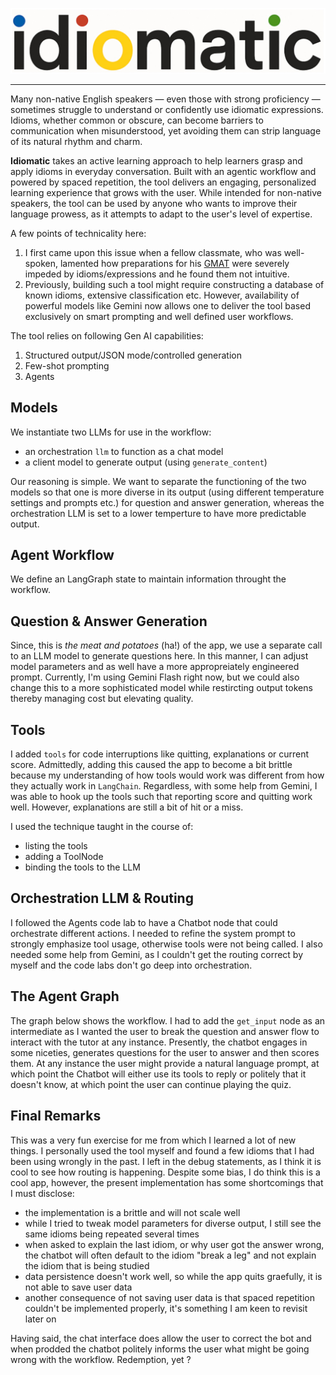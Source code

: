 ![idiomatic](idiomatic.jpeg)

---

Many non-native English speakers — even those with strong proficiency — sometimes struggle to understand or confidently use idiomatic expressions. Idioms, whether common or obscure, can become barriers to communication when misunderstood, yet avoiding them can strip language of its natural rhythm and charm.

**Idiomatic** takes an active learning approach to help learners grasp and apply idioms in everyday conversation. Built with an agentic workflow and powered by spaced repetition, the tool delivers an engaging, personalized learning experience that grows with the user. While intended for non-native speakers, the tool can be used by anyone who wants to improve their language prowess, as it attempts to adapt to the user's level of expertise.

A few points of technicality here:
 1. I first came upon this issue when a fellow classmate, who was well-spoken, lamented how preparations for his [GMAT](https://www.mba.com/exams/gmat-exam) were severely impeded by idioms/expressions and he found them not intuitive.
 2. Previously, building such a tool might require constructing a database of known idioms, extensive classification etc. However, availability of powerful models like Gemini now allows one to deliver the tool based exclusively on smart prompting and well defined user workflows.

The tool relies on following Gen AI capabilities:
 1. Structured output/JSON mode/controlled generation
 2. Few-shot prompting
 3. Agents

## Models

 We instantiate two LLMs for use in the workflow:
 - an orchestration `llm` to function as a chat model
 - a client model to generate output (using `generate_content`)

Our reasoning is simple. We want to separate the functioning of the two models so that one is more diverse in its output (using different temperature settings and prompts etc.) for question and answer generation, whereas the orchestration LLM is set to a lower temperture to have more predictable output.

## Agent Workflow

We define an LangGraph state to maintain information throught the workflow. 

## Question & Answer Generation

Since, this is *the meat and potatoes* (ha!) of the app, we use a separate call to an LLM model to generate questions here. In this manner, I can adjust model parameters and as well have a more appropreiately engineered prompt. Currently, I'm using Gemini Flash right now, but we could also change this to a more sophisticated model while restircting output tokens thereby managing cost but elevating quality. 

## Tools 

I added `tools` for code interruptions like quitting, explanations or current score. Admittedly, adding this caused the app to become a bit brittle because my understanding of how tools would work was different from how they actually work in `LangChain`. Regardless, with some help from Gemini, I was able to hook up the tools such that reporting score and quitting work well. However, explanations are still a bit of hit or a miss.

I used the technique taught in the course of:
- listing the tools
- adding a ToolNode
- binding the tools to the LLM

## Orchestration LLM & Routing

I followed the Agents code lab to have a Chatbot node that could orchestrate different actions. I needed to refine the system prompt to strongly emphasize tool usage, otherwise tools were not being called. I also needed some help from Gemini, as I couldn't get the routing correct by myself and the code labs don't go deep into orchestration. 

## The Agent Graph

The graph below shows the workflow. I had to add the `get_input` node as an intermediate as I wanted the user to break the question and answer flow to interact with the tutor at any instance. Presently, the chatbot engages in some niceties, generates questions for the user to answer and then scores them. At any instance the user might provide a natural language prompt, at which point the Chatbot will either use its tools to reply or politely that it doesn't know, at which point the user can continue playing the quiz.

## Final Remarks

This was a very fun exercise for me from which I learned a lot of new things. I personally used the tool myself and found a few idioms that I had been using wrongly in the past. I left in the debug statements, as I think it is cool to see how routing is happening. Despite some bias, I do think this is a cool app, however, the present implementation has some shortcomings that I must disclose:
* the implementation is a brittle and will not scale well
* while I tried to tweak model parameters for diverse output, I still see the same idioms being repeated several times
* when asked to explain the last idiom, or why user got the answer wrong, the chatbot will often default to the idiom "break a leg" and not explain the idiom that is being studied
* data persistence doesn't work well, so while the app quits graefully, it is not able to save user data
* another consequence of not saving user data is that spaced repetition couldn't be implemented properly, it's something I am keen to revisit later on

Having said, the chat interface does allow the user to correct the bot and when prodded the chatbot politely informs the user what might be going wrong with the workflow. Redemption, yet ?
